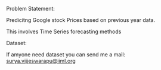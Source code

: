 Problem Statement:

Predicitng Google stock Prices based on previous year data. 

This involves Time Series forecasting methods

Dataset:

If amyone need dataset you can send me a mail: surya.vijjeswarapu@iiml.org
